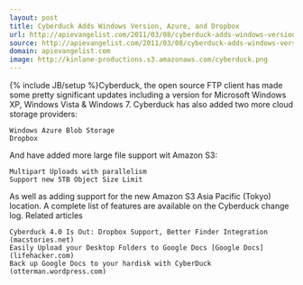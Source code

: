 ```yaml
---
layout: post
title: Cyberduck Adds Windows Version, Azure, and Dropbox
url: http://apievangelist.com/2011/03/08/cyberduck-adds-windows-version-azure-and-dropbox/
source: http://apievangelist.com/2011/03/08/cyberduck-adds-windows-version-azure-and-dropbox/
domain: apievangelist.com
image: http://kinlane-productions.s3.amazonaws.com/cyberduck.png
---
```

{% include JB/setup %}Cyberduck, the open source FTP client has made some pretty significant updates including a version for Microsoft Windows XP, Windows Vista &amp; Windows 7.
Cyberduck has also added two more cloud storage providers:

	Windows Azure Blob Storage
	Dropbox

And have added more large file support wit Amazon S3:

	Multipart Uploads with parallelism
	Support new 5TB Object Size Limit

As well as adding support for the new Amazon S3 Asia Pacific (Tokyo) location.
A complete list of features are available on the Cyberduck change log.
Related articles

	Cyberduck 4.0 Is Out: Dropbox Support, Better Finder Integration (macstories.net)
	Easily Upload your Desktop Folders to Google Docs [Google Docs] (lifehacker.com)
	Back up Google Docs to your hardisk with CyberDuck (otterman.wordpress.com)


